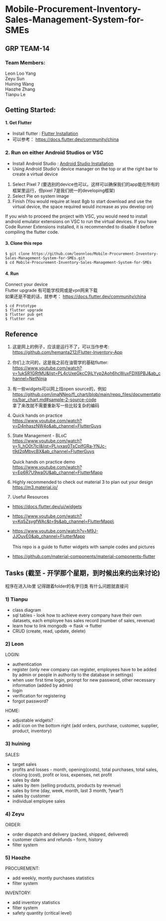 # Mobile-Procurement-Inventory-Sales-Management-System-for-SMEs

## GRP TEAM-14

### Team Members:
Leon Loo Yang\
Zeyu Sun\
Huining Wang\
Haozhe Zhang\
Tianpu Le

## Getting Started:
#### 1. Get Flutter
* Install flutter : [Flutter Installation](https://flutter.dev/docs/get-started/install)
* 可以参考：
https://docs.flutter.dev/community/china

### 2. Run on either Android Studios or VSC
* Install Android Studio : [Android Studio Installation](https://developer.android.com/studio)
* Using Android Studio's device manager on the top or at the right bar to create a virtual device
1. Select Pixel 7 (要选别的device也可以，这样可以确保我们的app能在所有的框架里运行，但pixel 7是我们统一的developing框架)
2. Select Pie on system image
3. Finish
(You would require at least 8gb to start download and use the virtual device, the space required would increase as you develop on)

If you wish to proceed the project with VSC, you would need to install android emulator extensions on VSC to run the virtual devices. If you have Code Runner Extensions installed, it is recommended to disable it before compiling the flutter code.

#### 3. Clone this repo
```
$ git clone https://github.com/leonnloo/Mobile-Procurement-Inventory-Sales-Management-System-for-SMEs.git
$ cd Mobile-Procurement-Inventory-Sales-Management-System-for-SMEs
```

#### 4. Run
Connect your device\
Flutter upgrade 有可能学校网或是vpn网来下载\
如果还是不能的话，就参考：
https://docs.flutter.dev/community/china
```
$ cd Prototype
$ flutter upgrade
$ flutter pub get
$ flutter run
```
## Reference
1. 这是网上的例子，应该是运行不了，可以当作参考:\
https://github.com/hemanta212/Flutter-Inventory-App

2. 你们上次问的，这是我之前在油管学的基础flutter: \
https://www.youtube.com/watch?v=1ukSR1GRtMU&list=PL4cUxeGkcC9jLYyp2Aoh6hcWuxFDX6PBJ&ab_channel=NetNinja

3. 有一些widgets可以网上找open source的，例如\
https://github.com/imaNNeo/fl_chart/blob/main/repo_files/documentations/bar_chart.md#sample-2-source-code
\
拿了来改就不需要重新写一些比较复杂的编码

4. Quick hands on practice\
https://www.youtube.com/watch?v=D4nhaszNW4o&ab_channel=FlutterGuys

5. State Management - BLoC\
https://www.youtube.com/watch?v=1j_hO0t7IcI&list=PLjyxas0TsCplfGRa-YNJc-t9d2qMbvcBX&ab_channel=FlutterGuys
\
\
Quick hands on practice demo\
https://www.youtube.com/watch?v=Ep6R7U9wa0U&ab_channel=FlutterMapp


6. Highly recommended to check out material 3 to plan out your design\
https://m3.material.io/

7. Useful Resources
- https://docs.flutter.dev/ui/widgets

- https://www.youtube.com/watch?v=Kq5ZsygfWAc&t=9s&ab_channel=FlutterMapp\

- https://www.youtube.com/watch?v=M9J-JJOuyE0&ab_channel=FlutterMapp
\
\
This repo is a guide to flutter widgets with sample codes and pictures 
- https://github.com/material-components/material-components-flutter

## Tasks (截至 - 开学那个星期，到时候出来约出来讨论)
程序在进入lib里
记得跟着folder的名字归类
有什么问题就直接问

### 1) Tianpu
- class diagram
- sql tables - look how to achieve every company have their own datasets, each employee has sales record (number of sales, revenue)
- learn how to link mongodb -> flask -> flutter
- CRUD (create, read, update, delete)

### 2) Leon
LOGIN:
- authentication 
- register (only new company can register, employees have to be added by admin or people in authority to the database in settings)
- when user first time login, prompt for new password, other necessary information (added by admin)
- login
- verification for registering
- forgot password?
 
HOME:
- adjustable widgets?
- add icon on the bottom right (add orders, purchase, customer, supplier, product, inventory)

### 3) huining
SALES:
- target sales
- profits and losses - month, opening(costs), total purchases, total sales, closing (cost), profit or loss, expenses, net profit
- sales by date
- sales by item (selling products, products by revenue)
- sales by time (day, week, month, last 3 month, ?year?)
- sales by customer
- individual employee sales

### 4) Zeyu
ORDER:
- order dispatch and delivery (packed, shipped, delivered)
- customer claims and refunds - form, history
- filter system

### 5) Haozhe
PROCUREMENT:
- add weekly, montly purchases statistics
- filter system

INVENTORY:
- add inventory statistics
- filter system
- safety quantity (critical level)
